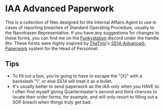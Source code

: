 # IAA Advanced Paperwork
This is a collection of files designed for the Internal Affairs Agent to use in cases of reporting breaches of Standard Operating Procedure, usually to the Nanotrasen Representative. If you have any suggestions for changes to these forms, you can find me on the [Funkystation](https://funkystation.org/ "Funkystation") discord under the handle 8tv. These forms were highly inspired by [TheTyto](https://github.com/TheTyto)'s [SS14-Advanced-Paperwork](https://github.com/TheTyto/SS14-Advanced-Paperwork "SS14-Advanced-Paperwork") system for the Head of Personnel.
## Tips
* To fill out a box, you're going to have to escape the "[X]" with a backslash "\\", or else SS14 will treat it as a bullet.
* It's usually better to send paperwork as the IAA only when you HAVE to. I often find myself giving Quartermaster's second and third chances to locate their order forms, for example, and will only resort to filling out a SOP breach when things truly get bad.
